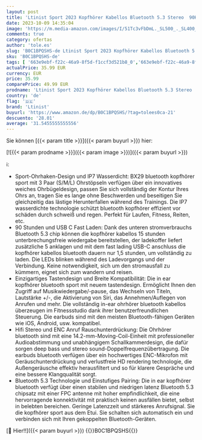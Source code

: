 ```yaml
---
layout: post
title: 'Ltinist Sport 2023 Kopfhörer Kabellos Bluetooth 5.3 Stereo  90H ENC Mic Noise Cancelling  in Ear  LED-Anzeige  Tiefer Bass  IP7 wasserdichte'
date: 2023-10-09 14:35:04
image: 'https://m.media-amazon.com/images/I/51Tc3vFbDmL._SL500_._SL400_.jpg'
comments: true
category: ofertas
author: 'tole.es'
slug: 'B0C1BPQSHS-de Ltinist Sport 2023 Kopfhörer Kabellos Bluetooth 5.3 Stereo...'
sku: 'B0C1BPQSHS-de'
tags: [ '663e9ebf-f22c-46a9-8f5d-f1ccf3d521b8_0','663e9ebf-f22c-46a9-8f5d-f1ccf3d521b8_401','663e9ebf-f22c-46a9-8f5d-f1ccf3d521b8_4501','Arborist Merchandising Root','Elektronik & Foto','In-Ear Ohrhörer','Kopfhörer','Kopfhörer & Zubehör','Kunden-Favoriten: Home Entertainment','Kunden-Favoriten: Technische Produkte','Self Service','Special Features Stores','ltinist','🇩🇪', ]
actualPrice: 35.99 EUR
currency: EUR
price: 35.99
comparePrice: 49.99 EUR
prodname: 'Ltinist Sport 2023 Kopfhörer Kabellos Bluetooth 5.3 Stereo  90H ENC Mic Noise Cancelling  in Ear  LED-Anzeige  Tiefer Bass  IP7 wasserdichte'
country: 'de'
flag: '🇩🇪'
brand: 'Ltinist'
buyurl: 'https://www.amazon.de/dp/B0C1BPQSHS/?tag=tolees0ca-21'
descuento: '28.01'
average: '31.5455555555556'
---
```


Sie können [{{< param title >}}]({{< param buyurl >}}) hier:

[![{{< param prodname >}}]({{< param image >}})]({{< param buyurl >}})

ℹ️:

- Sport-Ohrhaken-Design und IP7 Wasserdicht: BX29 bluetooth kopfhörer sport mit 3 Paar (S/M/L) Ohrstöpseln verfügen über ein innovatives weiches Ohrbügeldesign, passen Sie sich vollständig der Kontur Ihres Ohrs an, tragen Sie es lange ohne Beschwerden und beseitigen Sie gleichzeitig das lästige Herunterfallen während des Trainings. Die IP7 wasserdichte technologie schützt bluetooth kopfhörer effizient vor schäden durch schweiß und regen. Perfekt für Laufen, Fitness, Reiten, etc.
- 90 Stunden und USB C Fast Laden: Dank des unteren stromverbrauchs Bluetooth 5.3 chip können die kopfhörer kabellos 15 stunden unterbrechungsfreie wiedergabe bereitstellen, der ladekoffer liefert zusätzliche 5 anklagen und mit dem fast lading USB-C anschluss die kopfhörer kabellos bluetooth dauern nur 1,5 stunden, um vollständig zu laden. Die LEDs blinken während des Ladevorgangs und der Verbindung. Keine notwendigkeit, sich um den stromausfall zu kümmern, eignet sich zum wandern und reisen.
- Einzigartiges Tastendesign und Breite Kompatibilität: Die in ear kopfhörer bluetooth sport mit neuem tastendesign. Ermöglicht Ihnen den Zugriff auf Musikwiedergabe/-pause, das Wechseln von Titeln, Lautstärke +/-, die Aktivierung von Siri, das Annehmen/Auflegen von Anrufen und mehr. Die vollständig in-ear ohrhörer bluetooth kabellos überzeugen im Fitnessstudio dank ihrer benutzerfreundlichen Steuerung. Die earbuds sind mit den meisten Bluetooth-fähigen Geräten wie iOS, Android, usw. kompatibel.
- Hifi Stereo und ENC Anruf Rauschunterdrückung: Die Ohrhörer bluetooth sind mit eine 14.2-mm-Moving-Coil-Einheit mit professioneller Audioabstimmung und unabhängigem Schallkammerdesign, die dafür sorgen deep bass und stereo sound-Doppelfrequenzübertragung. Die earbuds bluetooth verfügen über ein hochwertiges ENC-Mikrofon mit Geräuschunterdrückung und verlustfreie HD rendering technologie, die Außengeräusche effektiv herausfiltert und so für klarere Gespräche und eine bessere Klangqualität sorgt.
- Bluetooth 5.3 Technologie und Einstufiges Pairing: Die in ear kopfhörer bluetooth verfügt über einen stabilen und niedrigen latenz Bluetooth 5.3 chipsatz mit einer FPC antenne mit hoher empfindlichkeit, die eine hervorragende konnektivität mit praktisch keinen ausfällen bietet, selbst in belebten bereichen. Geringe Latenzzeit und stärkeres Anrufsignal. Sie die kopfhörer sport aus dem Etui. Sie schalten sich automatisch ein und verbinden sich mit Ihren gekoppelten Bluetooth-Geräten.

[🛒 Hier!!]({{< param buyurl >}})
{{<world>}}B0C1BPQSHS{{</world>}}
